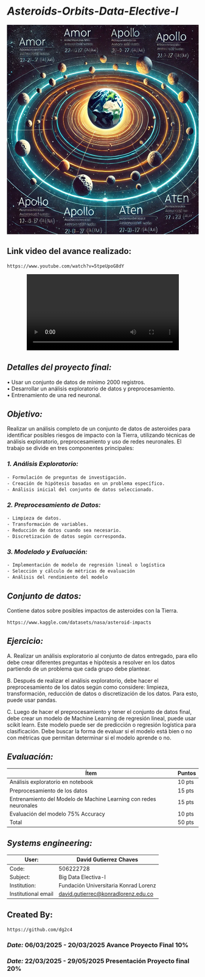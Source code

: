# *Asteroids-Orbits-Data-Elective-I*
<p align="center">
  <img width="800" height="550" src="https://github.com/dg2c4/Asteroids-Orbits-Data/blob/main/Assets/Asteroids-Orbits-Dataset.webp" alt="Penguin-Species-Clasification-Illustration">
</p>

## Link video del avance realizado:
    https://www.youtube.com/watch?v=5tpeUpoG8dY

<p align="center">
  <video src="https://github.com/dg2c4/Asteroids-Orbits-Data-Elective-I/blob/main/Assets/Presentaci%C3%B3n%20Avance_%20Proyecto%20final_%20Big%20Data.%20Electiva-I..mp4" width=400/>
<p/>

## *Detalles del proyecto final:*
• Usar un conjunto de datos de mínimo 2000 registros.\
• Desarrollar un análisis exploratorio de datos y preprocesamiento.\
• Entrenamiento de una red neuronal.

## *Objetivo:* 
Realizar un análisis completo de un conjunto de datos de asteroides para identificar posibles riesgos de impacto con la Tierra, utilizando técnicas de análisis exploratorio, preprocesamiento y uso de redes neuronales.
El trabajo se divide en tres componentes principales:

### *1. Análisis Exploratorio:*
    - Formulación de preguntas de investigación.
    - Creación de hipótesis basadas en un problema específico.
    - Análisis inicial del conjunto de datos seleccionado.

### *2. Preprocesamiento de Datos:*
    - Limpieza de datos.
    - Transformación de variables.
    - Reducción de datos cuando sea necesario.
    - Discretización de datos según corresponda.

### *3. Modelado y Evaluación:*
    - Implementación de modelo de regresión lineal o logística
    - Selección y cálculo de métricas de evaluación
    - Análisis del rendimiento del modelo


## *Conjunto de datos:* 
Contiene datos sobre posibles impactos de asteroides con la Tierra.

    https://www.kaggle.com/datasets/nasa/asteroid-impacts
    
## *Ejercicio:* 
A. Realizar un análisis exploratorio al conjunto de datos entregado, para ello debe crear diferentes preguntas e hipótesis a resolver en los datos partiendo de un problema que cada grupo debe plantear.  

B. Después de realizar el análisis exploratorio, debe hacer el preprocesamiento de los datos según como considere: limpieza, transformación, reducción de datos o discretización de los datos. Para esto, puede usar pandas. 

C. Luego de hacer el preprocesamiento y tener el conjunto de datos final, debe crear un modelo de Machine Learning de regresión lineal, puede usar scikit learn. Este modelo puede ser de predicción o regresión logística para clasificación. Debe buscar la forma de evaluar si el modelo está bien o no con métricas que permitan determinar si el modelo aprende o no.  
    

## *Evaluación:*
| Ítem | Puntos |
|------|--------|
| Análisis exploratorio en notebook | 10 pts |
| Preprocesamiento de los datos | 15 pts |
| Entrenamiento del Modelo de Machine Learning con redes neuronales | 15 pts |
| Evaluación del modelo 75% Accuracy | 10 pts |
| Total | 50 pts |

## *Systems engineering:*
| User: | David Gutierrez Chaves |
|------|--------|
| Code: | 506222728 |
| Subject: | Big Data Electiva-I |
| Institution: | Fundación Universitaria Konrad Lorenz |
| Institutional email | david.gutierrec@konradlorenz.edu.co |
  

## Created By:
    https://github.com/dg2c4

### *Date:* 06/03/2025 - 20/03/2025 Avance Proyecto Final 10%

### *Date:* 22/03/2025 - 29/05/2025 Presentación Proyecto final 20%
